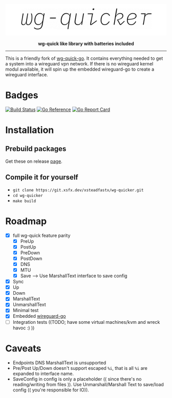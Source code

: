 <p align="center">
        <img src="./logo.png" width="587" alt="logo">
        <p align="center"><b>wg-quick like library with batteries included</b></p>
</p>

---

This is a friendly fork of [wg-quick-go](https://github.com/nmiculinic/wg-quick-go). It contains everything needed to get a system into a wireguard vpn network. If there is no wireguard kernel modul available, it will spin up the embedded wireguard-go to create a wireguard interface.

# Badges

[![Build Status](https://ci.xsfx.dev/api/badges/xsteadfastx/wg-quicker/status.svg)](https://ci.xsfx.dev/xsteadfastx/wg-quicker)
[![Go Reference](https://pkg.go.dev/badge/go.xsfx.dev/wg-quicker.svg)](https://pkg.go.dev/go.xsfx.dev/wg-quicker)
[![Go Report Card](https://goreportcard.com/badge/go.xsfx.dev/wg-quicker)](https://goreportcard.com/report/go.xsfx.dev/wg-quicker)

# Installation

## Prebuild packages

Get these on release [page](https://git.xsfx.dev/xsteadfastx/wg-quicker/releases).

## Compile it for yourself

- `git clone https://git.xsfx.dev/xsteadfastx/wg-quicker.git`
- `cd wg-quicker`
- `make build`

# Roadmap

- [x] full wg-quick feature parity
  - [x] PreUp
  - [x] PostUp
  - [x] PreDown
  - [x] PostDown
  - [x] DNS
  - [x] MTU
  - [x] Save --> Use MarshallText interface to save config
- [x] Sync
- [x] Up
- [x] Down
- [x] MarshallText
- [x] UnmarshallText
- [x] Minimal test
- [x] Embedded [wireguard-go](https://git.zx2c4.com/wireguard-go/about/)
- [ ] Integration tests ((TODO; have some virtual machines/kvm and wreck havoc :) ))

# Caveats

- Endpoints DNS MarshallText is unsupported
- Pre/Post Up/Down doesn't support escaped `%i`, that is all `%i` are expanded to interface name.
- SaveConfig in config is only a placeholder (( since there's no reading/writing from files )). Use Unmarshall/Marshall Text to save/load config (( you're responsible for IO)).
